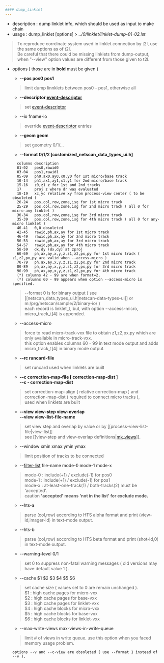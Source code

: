 ```yaml
---
#### dump_linklet
---
```


+ description : dump linklet info, which should be used as input to make chain  
+ usage : dump_linklet [options] > *../0/linklet/linklet-dump-01-02.lst*  
> To reproduce corrdinate system used in linklet connection by t2l, use the same options as of t2l.  
> Be careful that there could be missing linklets from dump-output, when "--view" option values are different from those given to t2l.  

+ options ( those are in **bold** must be given )  
  - **--pos pos0 pos1**
  > limit dump linnklets between pos0 - pos1, otherwise all  

  - **--descriptor [event-descriptor](event-descriptor)**
  > set [event-descriptor](event-descriptor)  

  - --io fname-io
  > override [event-descriptor](event-descriptor) entries  

  - **--geom geom**
  > set geometry 0/1/...  

  - **--format 0/1/2 [customized_netscan_data_types_ui.h]**
  ```
    columns description
    01-02   pos0,rawid0
    03-04   pos1,rawid1
    05-09   ph0,ax0,ay0,x0,y0 for 1st micro/base track
    10-14   ph1,ax1,ay1,x1,y1 for 2nd micro/base track
    15-16   z0,z1 z for 1st and 2nd tracks
    17      proj z where dr was evaluated
    18-19   xc,yc relative xy from process-view center ( to be obsoleted )
    20-24   pos,col,row,zone,isg for 1st micro track
    25-29   pos,col,row,zone,isg for 2nd micro track ( all 0 for micro-any linklet )
    30-34   pos,col,row,zone,isg for 3rd micro track
    35-39   pos,col,row,zone,isg for 4th micro track ( all 0 for any-micro linklet )
    40-41   0,0 obsoleted
    42-45   rawid,ph,ax,ay for 1st micro track
    46-49   rawid,ph,ax,ay for 2nd micro track
    50-53   rawid,ph,ax,ay for 3rd micro track
    54-57   rawid,ph,ax,ay for 4th micro track
    58-59   dx,dy (dx,dy) at zproj
    60-69   ph,ax,ay,x,y,z,z1,z2,px,py for 1st micro track ( z1,z2,px,py are valid when --access-micro )
    70-79   ph,ax,ay,x,y,z,z1,z2,px,py for 2nd micro track
    80-89   ph,ax,ay,x,y,z,z1,z2,px,py for 3rd micro track
    90-99   ph,ax,ay,x,y,z,z1,z2,px,py for 4th micro track
    (*) columns 42 - 99 are when format=2.
    (*) columns 60 - 99 appears when option --access-micro is specified.
  ```
  > --format 0 is for binary output ( see [[netscan_data_types_ui.h|netscan-data-types-ui]] or m:/prg/netscan/sample/2/binary-io/ )  
  > each record is linklet_t, but, with option --access-micro, micro_track_t[4] is appended.  
  >

  - --access-micro
  > force to read micro-track-vxx file to obtain z1,z2,px,py which are only available in micro-track-vxx.  
  > this option enables columns 60 - 99 in text mode output and adds micro_track_t[4] in binary mode output.  

  - **--rc runcard-file**
  > set runcard used when linklets are built  

  - **--c correction-map-file [ correction-map-dist ]**  
    **--c - correction-map-dist**
  > set correction-map-align ( relative correction-map ) and correction-map-dist ( required to connect micro tracks ),  
  > used when linklets are built  

  - **--view view-step view-overlap**  
    **--view view-list-file-name**  
  > set view step and overlap by value or by [[process-view-list-file|view-list]]  
  > see [[view-step and view-overlap definitions|[mk_views](mk_views.md)]].  

  - --window xmin xmax ymin ymax
  > limit position of tracks to be connected  

  - --[filter-list](filter-list.md) file-name mode-0 mode-1 mode-x
  > mode-0 : include(+1) / exclude(-1) for pos0  
  > mode-1 : include(+1) / exclude(-1) for pos1  
  > mode-x : at-least-one-track(1) / both-tracks(2) must be 'accepted'.  
  > caution **'accepted' means 'not in the list' for exclude mode.**  

  - --hts-a
  > parse (col,row) according to HTS alpha format and print (view-id,imager-id) in text-mode output.  

  - --hts-b
  > parse (col,row) according to HTS beta format and print (shot-id,0) in text-mode output.  

  - --warning-level 0/1
  > set 0 to suppress non-fatal warning messages ( old versions may have default value 1 ).  

  - --cache $1 $2 $3 $4 $5 $6
  > set cache size ( values set to 0 are remain unchanged ).  
  > $1 : high cache pages for micro-vxx  
  > $2 : high cache pages for base-vxx  
  > $3 : high cache pages for linklet-vxx  
  > S4 : high cache blocks for micro-vxx  
  > $5 : high cache blocks for base-vxx  
  > $6 : high cache blocks for linklet-vxx  

  - --max-write-views max-views-in-write-queue
  > limit # of views in write queue. use this option when you faced memory usage problem.  

  ```options --v and --c-view are obsoleted ( use --format 1 instead of --v ).```
